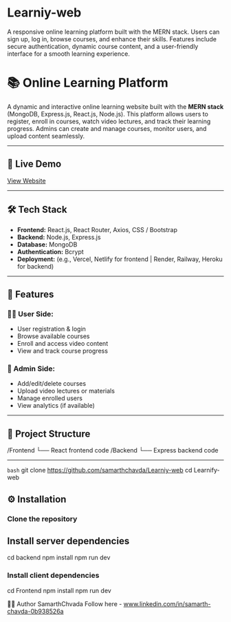 # Learniy-web
A responsive online learning platform built with the MERN stack. Users can sign up, log in, browse courses, and enhance their skills. Features include secure authentication, dynamic course content, and a user-friendly interface for a smooth learning experience.

# 📚 Online Learning Platform

A dynamic and interactive online learning website built with the **MERN stack** (MongoDB, Express.js, React.js, Node.js). This platform allows users to register, enroll in courses, watch video lectures, and track their learning progress. Admins can create and manage courses, monitor users, and upload content seamlessly.

---

## 🔗 Live Demo

[View Website](https://your-deployed-link.com)

---

## 🛠️ Tech Stack

- **Frontend:** React.js, React Router, Axios, CSS / Bootstrap
- **Backend:** Node.js, Express.js
- **Database:** MongoDB
- **Authentication:**  Bcrypt
- **Deployment:** (e.g., Vercel, Netlify for frontend | Render, Railway, Heroku for backend)

---

## 🚀 Features

### 👨‍🎓 User Side:
- User registration & login
- Browse available courses
- Enroll and access video content
- View and track course progress

### 🔧 Admin Side:
- Add/edit/delete courses
- Upload video lectures or materials
- Manage enrolled users
- View analytics (if available)

---

## 📁 Project Structure

/Frontend
└── React frontend code
/Backend
└── Express backend code


---
```bash```
git clone https://github.com/samarthchavda/Learniy-web
cd Learnify-web

## ⚙️ Installation

### Clone the repository


 ## Install server dependencies
cd backend
npm install
npm run dev

 ### Install client dependencies
cd Frontend
npm install
npm run dev

👨‍💻 Author
SamarthChvada
Follow here - www.linkedin.com/in/samarth-chavda-0b938526a
